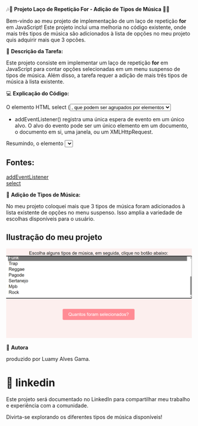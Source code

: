 🎶🎵 **Projeto Laço de Repetição For - Adição de Tipos de Música** 🎵🎶

Bem-vindo ao meu projeto de implementação de um laço de repetição **for** em JavaScript! Este projeto inclui uma melhoria no código existente, onde mais três tipos de música são adicionados à lista de opções no meu projeto quis adquirir mais que 3 opcões.

🎯 **Descrição da Tarefa:**

Este projeto consiste em implementar um laço de repetição **for** em JavaScript para contar opções selecionadas em um menu suspenso de tipos de música. Além disso, a tarefa requer a adição de mais três tipos de música à lista existente.

💻 **Explicação do Código:**

O elemento HTML select (<select>) representa um controle que apresenta um menu de opções. As opções dentro do menu são representadas pelo elemento <option>, que podem ser agrupados por elementos <optgroup>. As opções podem ser pré-selecionadas para o usuário.

- addEventListener() registra uma única espera de evento em um único alvo. O alvo do evento pode ser um único elemento em um documento, o documento em si, uma janela, ou um XMLHttpRequest.

Resumindo, o elemento <select> é usado para criar menus suspensos de opções em páginas da web, enquanto o método addEventListener() em JavaScript é usado para adicionar interatividade aos elementos HTML.

## Fontes: 
[addEventListener](https://developer.mozilla.org/pt-BR/docs/Web/API/EventTarget/addEventListener)  
[select](https://developer.mozilla.org/pt-BR/docs/Web/HTML/Element/select)

🎵 **Adição de Tipos de Música:**

No meu projeto coloquei mais que 3  tipos de música foram adicionados à lista existente de opções no menu suspenso. Isso amplia a variedade de escolhas disponíveis para o usuário.

## Ilustração do meu projeto
![musica-for](img/for.png)

📝 **Autora**

produzido por Luamy Alves Gama.

# 🎉 linkedin
Este projeto será documentado no LinkedIn para compartilhar meu trabalho e experiência com a comunidade.

Divirta-se explorando os diferentes tipos de música disponíveis!
